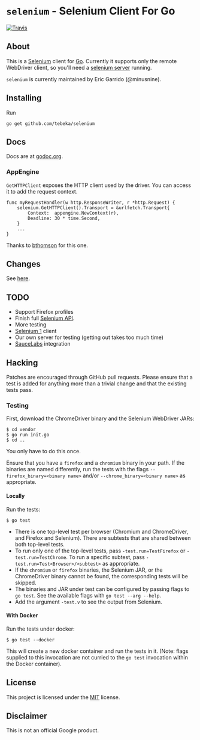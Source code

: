 # `selenium` - Selenium Client For Go

[![Travis](https://travis-ci.org/tebeka/selenium.svg?branch=master)](https://travis-ci.org/tebeka/selenium)

## About
This is a [Selenium][selenium] client for [Go][go].
Currently it supports only the remote WebDriver client, so you'll need a
[selenium server][server] running.

`selenium` is currently maintained by Eric Garrido (@minusnine).

[selenium]: http://seleniumhq.org/
[go]: http://golang.org/
[server]: http://seleniumhq.org/download/

## Installing

Run

    go get github.com/tebeka/selenium

## Docs

Docs are at [godoc.org][godoc]. 

[godoc]: https://godoc.org/github.com/tebeka/selenium

### AppEngine

`GetHTTPClient` exposes the HTTP client used by the driver. You can access it to
add the request context.

    func myRequestHandler(w http.ResponseWriter, r *http.Request) {
        selenium.GetHTTPClient().Transport = &urlfetch.Transport{
            Context:  appengine.NewContext(r),
            Deadline: 30 * time.Second,
        }
        ...
    }

Thanks to [bthomson](https://bitbucket.org/tebeka/selenium/issue/8) for this
one.

## Changes
See [here][changelog].

[changelog]: ChangeLog

## TODO
* Support Firefox profiles
* Finish full [Selenium API][api].
* More testing
* [Selenium 1][sel1] client
* Our own server for testing (getting out takes too much time)
* [SauceLabs][sauce] integration

[api]: http://code.google.com/p/selenium/wiki/JsonWireProtocol
[sel1]: http://wiki.openqa.org/display/SRC/Specifications+for+Selenium+Remote+Control+Client+Driver+Protocol
[sauce]: http://saucelabs.com/docs/quickstart

## Hacking

Patches are encouraged through GitHub pull requests. Please ensure that a test
is added for anything more than a trivial change and that the existing tests
pass.

### Testing

First, download the ChromeDriver binary and the Selenium WebDriver JARs:

    $ cd vendor
    $ go run init.go
    $ cd ..

You only have to do this once.

Ensure that you have a `firefox` and a `chromium` binary in your path. If the
binaries are named differently, run the tests with the flags
`--firefox_binary=<binary name>` and/or `--chrome_binary=<binary name>` as
appropriate.

#### Locally

Run the tests:

    $ go test 

* There is one top-level test per browser (Chromium and ChromeDriver, and
  Firefox and Selenium). There are subtests that are shared between both
  top-level tests.
* To run only one of the top-level tests, pass `-test.run=TestFirefox` or
  `-test.run=TestChrome`. To run a specific subtest, pass
  `-test.run=Test<Browser>/<subtest>` as appropriate.
* If the `chromium` or `firefox` binaries, the Selenium JAR, or the
  ChromeDriver binary cannot be found, the corresponding tests will be
  skipped.
* The binaries and JAR under test can be configured by passing flags to `go
  test`. See the available flags with `go test --arg --help`.
* Add the argument `-test.v` to see the output from Selenium.

#### With Docker

Run the tests under docker:

    $ go test --docker

This will create a new docker container and run the tests in it. (Note: flags
supplied to this invocation are not curried to the `go test` invocation within
the Docker container).

## License

This project is licensed under the [MIT][mit] license.

[mit]: https://raw.githubusercontent.com/tebeka/selenium/master/LICENSE

## Disclaimer

This is not an official Google product.
